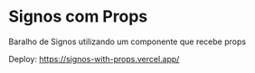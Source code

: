 # Signos com Props

Baralho de Signos utilizando um componente que recebe props

Deploy: https://signos-with-props.vercel.app/
